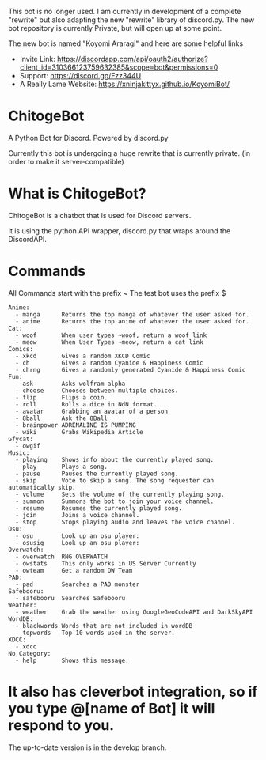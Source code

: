 This bot is no longer used. I am currently in development of a complete "rewrite" but also adapting the new "rewrite" library of discord.py. The new bot repository is currently Private, but will open up at some point.

The new bot is named "Koyomi Araragi" and here are some helpful links
- Invite Link: https://discordapp.com/api/oauth2/authorize?client_id=310366123759632385&scope=bot&permissions=0
- Support: https://discord.gg/Fzz344U
- A Really Lame Website: https://xninjakittyx.github.io/KoyomiBot/

# ChitogeBot
A Python Bot for Discord. Powered by discord.py

Currently this bot is undergoing a huge rewrite that is currently private. (in order to make it server-compatible)

# What is ChitogeBot?
ChitogeBot is a chatbot that is used for Discord servers.

It is using the python API wrapper, discord.py that wraps around the DiscordAPI.


# Commands

All Commands start with the prefix ~
The test bot uses the prefix $
```
Anime:
  - manga      Returns the top manga of whatever the user asked for.
  - anime      Returns the top anime of whatever the user asked for.
Cat:
  - woof       When user types ~woof, return a woof link 
  - meow       When User Types ~meow, return a cat link 
Comics:
  - xkcd       Gives a random XKCD Comic
  - ch         Gives a random Cyanide & Happiness Comic
  - chrng      Gives a randomly generated Cyanide & Happiness Comic
Fun:
  - ask        Asks wolfram alpha
  - choose     Chooses between multiple choices.
  - flip       Flips a coin.
  - roll       Rolls a dice in NdN format.
  - avatar     Grabbing an avatar of a person 
  - 8ball      Ask the 8Ball 
  - brainpower ADRENALINE IS PUMPING 
  - wiki       Grabs Wikipedia Article 
Gfycat:
  - owgif      
Music:
  - playing    Shows info about the currently played song.
  - play       Plays a song.
  - pause      Pauses the currently played song.
  - skip       Vote to skip a song. The song requester can automatically skip.
  - volume     Sets the volume of the currently playing song.
  - summon     Summons the bot to join your voice channel.
  - resume     Resumes the currently played song.
  - join       Joins a voice channel.
  - stop       Stops playing audio and leaves the voice channel.
Osu:
  - osu        Look up an osu player:
  - osusig     Look up an osu player:
Overwatch:
  - overwatch  RNG OVERWATCH 
  - owstats    This only works in US Server Currently
  - owteam     Get a random OW Team 
PAD:
  - pad        Searches a PAD monster
Safebooru:
  - safebooru  Searches Safebooru
Weather:
  - weather    Grab the weather using GoogleGeoCodeAPI and DarkSkyAPI
WordDB:
  - blackwords Words that are not included in wordDB
  - topwords   Top 10 words used in the server.
XDCC:
  - xdcc       
​No Category:
  - help       Shows this message.
 ``` 
  
It also has cleverbot integration, so if you type @[name of Bot] it will respond to you.
=======
The up-to-date version is in the develop branch.

